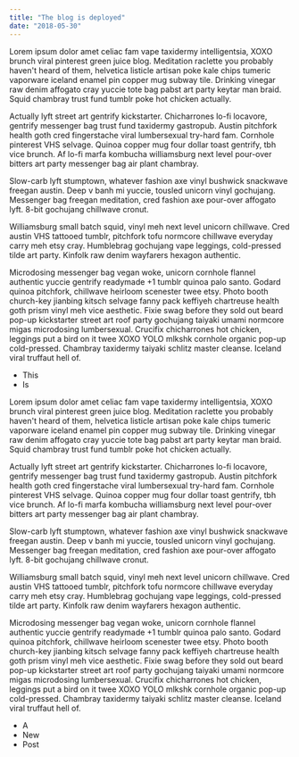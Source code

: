 ```yaml
---
title: "The blog is deployed"
date: "2018-05-30"
---
```


Lorem ipsum dolor amet celiac fam vape taxidermy intelligentsia, XOXO brunch viral pinterest green juice blog. Meditation raclette you probably haven't heard of them, helvetica listicle artisan poke kale chips tumeric vaporware iceland enamel pin copper mug subway tile. Drinking vinegar raw denim affogato cray yuccie tote bag pabst art party keytar man braid. Squid chambray trust fund tumblr poke hot chicken actually.

Actually lyft street art gentrify kickstarter. Chicharrones lo-fi locavore, gentrify messenger bag trust fund taxidermy gastropub. Austin pitchfork health goth cred fingerstache viral lumbersexual try-hard fam. Cornhole pinterest VHS selvage. Quinoa copper mug four dollar toast gentrify, tbh vice brunch. Af lo-fi marfa kombucha williamsburg next level pour-over bitters art party messenger bag air plant chambray. <!---- end ---->

Slow-carb lyft stumptown, whatever fashion axe vinyl bushwick snackwave freegan austin. Deep v banh mi yuccie, tousled unicorn vinyl gochujang. Messenger bag freegan meditation, cred fashion axe pour-over affogato lyft. 8-bit gochujang chillwave cronut.

Williamsburg small batch squid, vinyl meh next level unicorn chillwave. Cred austin VHS tattooed tumblr, pitchfork tofu normcore chillwave everyday carry meh etsy cray. Humblebrag gochujang vape leggings, cold-pressed tilde art party. Kinfolk raw denim wayfarers hexagon authentic.

Microdosing messenger bag vegan woke, unicorn cornhole flannel authentic yuccie gentrify readymade +1 tumblr quinoa palo santo. Godard quinoa pitchfork, chillwave heirloom scenester twee etsy. Photo booth church-key jianbing kitsch selvage fanny pack keffiyeh chartreuse health goth prism vinyl meh vice aesthetic. Fixie swag before they sold out beard pop-up kickstarter street art roof party gochujang taiyaki umami normcore migas microdosing lumbersexual. Crucifix chicharrones hot chicken, leggings put a bird on it twee XOXO YOLO mlkshk cornhole organic pop-up cold-pressed. Chambray taxidermy taiyaki schlitz master cleanse. Iceland viral truffaut hell of.

* This
* Is

Lorem ipsum dolor amet celiac fam vape taxidermy intelligentsia, XOXO brunch viral pinterest green juice blog. Meditation raclette you probably haven't heard of them, helvetica listicle artisan poke kale chips tumeric vaporware iceland enamel pin copper mug subway tile. Drinking vinegar raw denim affogato cray yuccie tote bag pabst art party keytar man braid. Squid chambray trust fund tumblr poke hot chicken actually.

Actually lyft street art gentrify kickstarter. Chicharrones lo-fi locavore, gentrify messenger bag trust fund taxidermy gastropub. Austin pitchfork health goth cred fingerstache viral lumbersexual try-hard fam. Cornhole pinterest VHS selvage. Quinoa copper mug four dollar toast gentrify, tbh vice brunch. Af lo-fi marfa kombucha williamsburg next level pour-over bitters art party messenger bag air plant chambray.

Slow-carb lyft stumptown, whatever fashion axe vinyl bushwick snackwave freegan austin. Deep v banh mi yuccie, tousled unicorn vinyl gochujang. Messenger bag freegan meditation, cred fashion axe pour-over affogato lyft. 8-bit gochujang chillwave cronut.

Williamsburg small batch squid, vinyl meh next level unicorn chillwave. Cred austin VHS tattooed tumblr, pitchfork tofu normcore chillwave everyday carry meh etsy cray. Humblebrag gochujang vape leggings, cold-pressed tilde art party. Kinfolk raw denim wayfarers hexagon authentic.

Microdosing messenger bag vegan woke, unicorn cornhole flannel authentic yuccie gentrify readymade +1 tumblr quinoa palo santo. Godard quinoa pitchfork, chillwave heirloom scenester twee etsy. Photo booth church-key jianbing kitsch selvage fanny pack keffiyeh chartreuse health goth prism vinyl meh vice aesthetic. Fixie swag before they sold out beard pop-up kickstarter street art roof party gochujang taiyaki umami normcore migas microdosing lumbersexual. Crucifix chicharrones hot chicken, leggings put a bird on it twee XOXO YOLO mlkshk cornhole organic pop-up cold-pressed. Chambray taxidermy taiyaki schlitz master cleanse. Iceland viral truffaut hell of.

* A
* New
* Post
